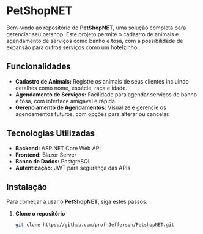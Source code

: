 # PetShopNET

Bem-vindo ao repositório do **PetShopNET**, uma solução completa para gerenciar seu petshop. Este projeto permite o cadastro de animais e agendamento de serviços como banho e tosa, com a possibilidade de expansão para outros serviços como um hotelzinho.

## Funcionalidades

- **Cadastro de Animais:** Registre os animais de seus clientes incluindo detalhes como nome, espécie, raça e idade.
- **Agendamento de Serviços:** Facilidade para agendar serviços de banho e tosa, com interface amigável e rápida.
- **Gerenciamento de Agendamentos:** Visualize e gerencie os agendamentos futuros, com opções para alterar ou cancelar.

## Tecnologias Utilizadas

- **Backend:** ASP.NET Core Web API
- **Frontend:** Blazor Server
- **Banco de Dados:** PostgreSQL
- **Autenticação:** JWT para segurança das APIs

## Instalação

Para começar a usar o **PetShopNET**, siga estes passos:

1. **Clone o repositório**

   ```bash
   git clone https://github.com/prof-Jefferson/PetshopNET.git

